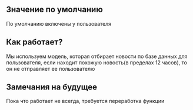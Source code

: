 ## Значение по умолчанию
По умолчанию включены у пользователя
## Как работает?
Мы используем модель, которая отбирает новости по базе данных для пользователя, если находит похожую новость(в пределах 12 часов), то он не отправляет ее пользователю

## Замечания на будущее
Пока что работает не всегда, требуется переработка функции